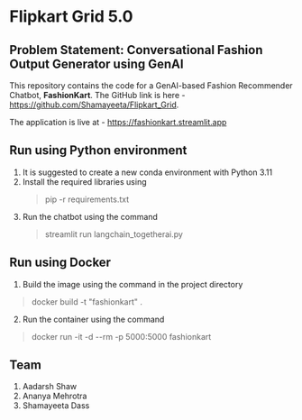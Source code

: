 # Flipkart Grid 5.0

## Problem Statement: Conversational Fashion Output Generator using GenAI

This repository contains the code for a GenAI-based Fashion Recommender Chatbot, **FashionKart**. The GitHub link is here - https://github.com/Shamayeeta/Flipkart_Grid. 


The application is live at - https://fashionkart.streamlit.app
## Run using Python environment
1. It is suggested to create a new conda environment with Python 3.11
2. Install the required libraries using
   >pip -r requirements.txt
3. Run the chatbot using the command
   >streamlit run langchain_togetherai.py

## Run using Docker
1. Build the image using the command in the project directory
 > docker build -t "fashionkart" . 
2. Run the container using the command
 > docker run -it -d --rm -p 5000:5000 fashionkart

## Team 
1. Aadarsh Shaw
2. Ananya Mehrotra
3. Shamayeeta Dass
